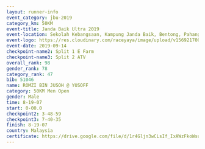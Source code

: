 ```yaml
---
layout: runner-info 
event_category: jbu-2019 
category_km: 50KM 
event-title: Janda Baik Ultra 2019
event-location: Sekolah Kebangsaan, Kampung Janda Baik, Bentong, Pahang, Malaysia 
event-logo: https://res.cloudinary.com/raceyaya/image/upload/v1569217009/logo/janda-baik_vch1pc.jpg 
event-date: 2019-09-14 
checkpoint-name2: Split 1 E Farm 
checkpoint-name3: Split 2 ATV 
overall_rank: 98
gender_rank: 78
category_rank: 47
bib: 51046
name: ROMZI BIN JUSOH @ YUSOFF
category: 50KM Men Open
gender: Male
time: 8-19-07
start: 0-00.0
checkpoint2: 3-48-59
checkpoint3: 7-40-35
finish: 8-19-07
country: Malaysia
certificate: https://drive.google.com/file/d/1r4Gljn3wCLsIf_IxAWzFkoWsu0pU-2tN/view?usp=sharing
---
```

